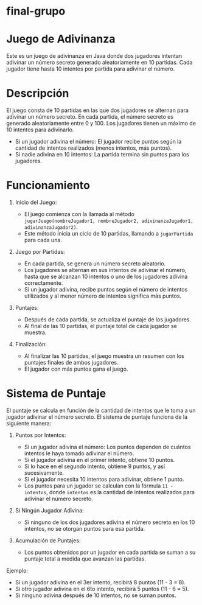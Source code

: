 # final-grupo

# Juego de Adivinanza

Este es un juego de adivinanza en Java donde dos jugadores intentan adivinar un número secreto generado aleatoriamente en 10 partidas. Cada jugador tiene hasta 10 intentos por partida para adivinar el número.

# Descripción

El juego consta de 10 partidas en las que dos jugadores se alternan para adivinar un número secreto. En cada partida, el número secreto es generado aleatoriamente entre 0 y 100. Los jugadores tienen un máximo de 10 intentos para adivinarlo.

- Si un jugador adivina el número: El jugador recibe puntos según la cantidad de intentos realizados (menos intentos, más puntos).
- Si nadie adivina en 10 intentos: La partida termina sin puntos para los jugadores.

# Funcionamiento

1. Inicio del Juego:
   - El juego comienza con la llamada al método `jugarJuego(nombreJugador1, nombreJugador2, adivinanzaJugador1, adivinanzaJugador2)`.
   - Este método inicia un ciclo de 10 partidas, llamando a `jugarPartida` para cada una.

2. Juego por Partidas:
   - En cada partida, se genera un número secreto aleatorio.
   - Los jugadores se alternan en sus intentos de adivinar el número, hasta que se alcanzan 10 intentos o uno de los jugadores adivina correctamente.
   - Si un jugador adivina, recibe puntos según el número de intentos utilizados y al menor número de intentos significa más puntos.

3. Puntajes:
   - Después de cada partida, se actualiza el puntaje de los jugadores.
   - Al final de las 10 partidas, el puntaje total de cada jugador se muestra.

4. Finalización:
   - Al finalizar las 10 partidas, el juego muestra un resumen con los puntajes finales de ambos jugadores.
   - El jugador con más puntos gana el juego.

# Sistema de Puntaje

El puntaje se calcula en función de la cantidad de intentos que le toma a un jugador adivinar el número secreto. El sistema de puntaje funciona de la siguiente manera:

1. Puntos por Intentos:
     - Si un jugador adivina el número: Los puntos dependen de cuántos intentos le haya tomado adivinar el número.
     - Si el jugador adivina en el primer intento, obtiene 10 puntos.
     - Si lo hace en el segundo intento, obtiene 9 puntos, y así sucesivamente.
     - Si el jugador necesita 10 intentos para adivinar, obtiene 1 punto.
   - Los puntos para un jugador se calculan con la fórmula `11 - intentos`, donde `intentos` es la cantidad de intentos realizados para adivinar el número secreto.
   
2. Si Ningún Jugador Adivina:
   - Si ninguno de los dos jugadores adivina el número secreto en los 10 intentos, no se otorgan puntos para esa partida.

3. Acumulación de Puntajes:
   - Los puntos obtenidos por un jugador en cada partida se suman a su puntaje total a medida que avanzan las partidas.

Ejemplo:
- Si un jugador adivina en el 3er intento, recibirá 8 puntos (11 - 3 = 8).
- Si otro jugador adivina en el 6to intento, recibirá 5 puntos (11 - 6 = 5).
- Si ninguno adivina después de 10 intentos, no se suman puntos.


